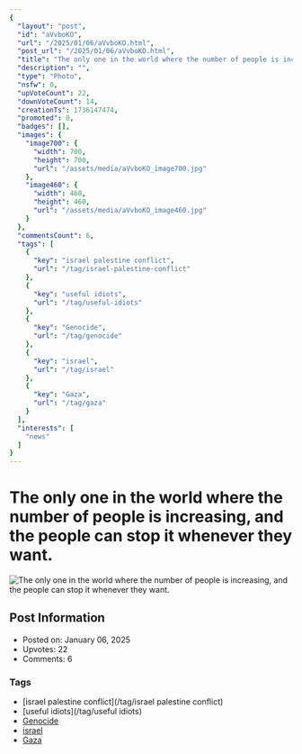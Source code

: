 ```yaml
---
{
  "layout": "post",
  "id": "aVvboKO",
  "url": "/2025/01/06/aVvboKO.html",
  "post_url": "/2025/01/06/aVvboKO.html",
  "title": "The only one in the world where the number of people is increasing, and the people can stop it whenever they want.",
  "description": "",
  "type": "Photo",
  "nsfw": 0,
  "upVoteCount": 22,
  "downVoteCount": 14,
  "creationTs": 1736147474,
  "promoted": 0,
  "badges": [],
  "images": {
    "image700": {
      "width": 700,
      "height": 700,
      "url": "/assets/media/aVvboKO_image700.jpg"
    },
    "image460": {
      "width": 460,
      "height": 460,
      "url": "/assets/media/aVvboKO_image460.jpg"
    }
  },
  "commentsCount": 6,
  "tags": [
    {
      "key": "israel palestine conflict",
      "url": "/tag/israel-palestine-conflict"
    },
    {
      "key": "useful idiots",
      "url": "/tag/useful-idiots"
    },
    {
      "key": "Genocide",
      "url": "/tag/genocide"
    },
    {
      "key": "israel",
      "url": "/tag/israel"
    },
    {
      "key": "Gaza",
      "url": "/tag/gaza"
    }
  ],
  "interests": [
    "news"
  ]
}
---
```


# The only one in the world where the number of people is increasing, and the people can stop it whenever they want.

![The only one in the world where the number of people is increasing, and the people can stop it whenever they want.](/assets/media/aVvboKO_image700.jpg)

## Post Information

- Posted on: January 06, 2025
- Upvotes: 22
- Comments: 6

### Tags

- [israel palestine conflict](/tag/israel palestine conflict)
- [useful idiots](/tag/useful idiots)
- [Genocide](/tag/Genocide)
- [israel](/tag/israel)
- [Gaza](/tag/Gaza)
